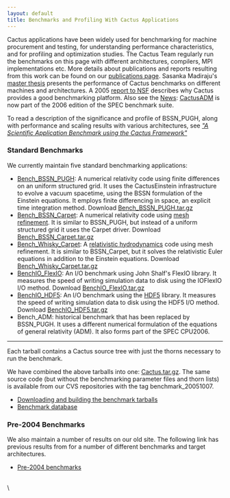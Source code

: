 ```yaml
---
layout: default
title: Benchmarks and Profiling With Cactus Applications
---
```

Cactus applications have been widely used for benchmarking for machine
procurement and testing, for understanding performance characteristics,
and for profiling and optimization studies. The Cactus Team regularly
run the benchmarks on this page with different architectures, compilers,
MPI implementations etc. More details about publications and reports
resulting from this work can be found on our [publications
page](http://www.cactuscode.org/Papers/performance). Sasanka Madiraju\'s
[master
thesis](http://www.cactuscode.org/Articles/Cactus_Madiraju06.pdf/)
presents the performance of Cactus benchmarks on different machines and
architectures. A 2005 [report to
NSF](http://www.cactuscode.org/Articles/Common_Frameworks.pdf) describes
why Cactus provides a good benchmarking platform. Also see the
[News](http://www.cactuscode.org/News/):
[CactusADM](http://www.cactuscode.org/News/cactusadm) is now part of the
2006 edition of the SPEC benchmark suite.

To read a description of the significance and profile of BSSN\_PUGH,
along with performance and scaling results with various architectures,
see *[\"A Scientific Application Benchmark using the Cactus
Framework\"](http://www.cactuscode.org/Articles/Cactus_Allen07a.pre.pdf)*

### Standard Benchmarks

We currently maintain five standard benchmarking applications:

-   [Bench\_BSSN\_PUGH](bench_bssn_pugh): A numerical relativity code
    using finite differences on an uniform structured grid. It uses the
    CactusEinstein infrastructure to evolve a vacuum spacetime, using
    the BSSN formulation of the Einstein equations. It employs finite
    differencing in space, an explicit time integration method. Download
    [Bench\_BSSN\_PUGH.tar.gz](../Benchmarks/Bench_BSSN_PUGH.tar.gz)
-   [Bench\_BSSN\_Carpet](bench_bssn_carpet): A numerical relativity
    code using [mesh refinement](http://www.carpetcode.org/). It is
    similar to BSSN\_PUGH, but instead of a uniform structured grid it
    uses the Carpet driver. Download
    [Bench\_BSSN\_Carpet.tar.gz](Bench_BSSN_Carpet.tar.gz)
-   [Bench\_Whisky\_Carpet](bench_whisky_carpet): A [relativistic
    hydrodynamics](http://www.whiskycode.org/) code using mesh
    refinement. It is similar to BSSN\_Carpet, but it solves the
    relativistic Euler equations in addition to the Einstein equations.
    Download [Bench\_Whisky\_Carpet.tar.gz](Bench_Whisky_Carpet.tar.gz)
-   [BenchIO\_FlexIO](benchio_flexio): An I/O benchmark using John
    Shalf\'s FlexIO library. It measures the speed of writing simulation
    data to disk using the IOFlexIO I/O method. Download
    [BenchIO\_FlexIO.tar.gz](BenchIO_FlexIO.tar.gz)
-   [BenchIO\_HDF5](benchio_hdf5): An I/O benchmark using the
    [HDF5](http://hdf.ncsa.uiuc.edu/HDF5/) library. It measures the
    speed of writing simulation data to disk using the HDF5 I/O method.
    Download [BenchIO\_HDF5.tar.gz](BenchIO_HDF5.tar.gz)
-   Bench\_ADM: historical benchmark that has been replaced by
    BSSN\_PUGH. It uses a different numerical formulation of the
    equations of general relativity (ADM). It also forms part of the
    SPEC CPU2006.

------------------------------------------------------------------------

Each tarball contains a Cactus source tree with just the thorns
necessary to run the benchmark.

We have combined the above tarballs into one:
[Cactus.tar.gz](Cactus.tar.gz). The same source code (but without the
benchmarking parameter files and thorn lists) is available from our CVS
repositories with the tag benchmark\_20051007.

-   [Downloading and building the benchmark tarballs](tutorial)
-   [Benchmark
    database](http://www.cactuscode.org/old/Benchmark/BenchDB/query.php)

### Pre-2004 Benchmarks

We also maintain a number of results on our old site. The following link
has previous results from for a number of different benchmarks and
target architectures.

-   [Pre-2004 benchmarks](http://www.cactuscode.org/old/Benchmark/)

\
\
